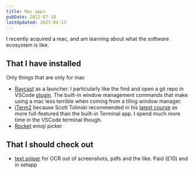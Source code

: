 ```yaml
---
title: Mac apps
pubDate: 2022-07-18
lastUpdated: 2023-04-13
---
```


I recently acquired a mac, and am learning about what the software ecosystem is like.

## That I have installed

Only things that are only for mac

- [Raycast](https://www.raycast.com/) as a launcher. I particularly like the find and open a git repo in VSCode [plugin](https://www.raycast.com/moored/git-repos). The built-in window management commands that make using a mac less terrible when coming from a tiling window manager.
- [iTerm2](https://iterm2.com/) because Scott Tolinski recommended in his [latest course](https://leveluptutorials.com/tutorials/command-line-essentials/introduction) as more full-featured than the built-in Terminal app. I spend much more time in the VSCode terminal though.
- [Rocket](https://matthewpalmer.net/rocket/) emoji picker

## That I should check out

- [text sniper](https://textsniper.app/) for OCR out of screenshots, pdfs and the like. Paid (£10) and in setapp
